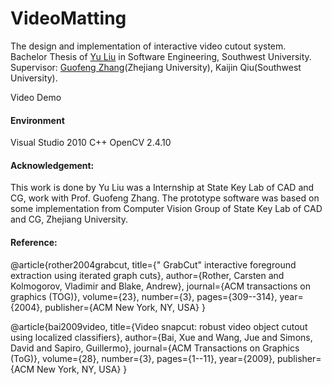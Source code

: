 # VideoMatting

The design and implementation of interactive video cutout system. <br>
Bachelor Thesis of [Yu Liu](https://sites.google.com/site/yuliuunilau/home) in Software Engineering, Southwest University. <br>
Supervisor: [Guofeng Zhang](http://www.cad.zju.edu.cn/home/gfzhang/)(Zhejiang University), Kaijin Qiu(Southwest University).

Video Demo

#### Environment
Visual Studio 2010
C++
OpenCV 2.4.10

#### Acknowledgement: 
This work is done by Yu Liu was a Internship at State Key Lab of CAD and CG, work with Prof. Guofeng Zhang. The prototype software was based on some implementation from Computer Vision Group of  State Key Lab of CAD and CG, Zhejiang University.


#### Reference:
@article{rother2004grabcut,
  title={" GrabCut" interactive foreground extraction using iterated graph cuts},
  author={Rother, Carsten and Kolmogorov, Vladimir and Blake, Andrew},
  journal={ACM transactions on graphics (TOG)},
  volume={23},
  number={3},
  pages={309--314},
  year={2004},
  publisher={ACM New York, NY, USA}
}

@article{bai2009video,
  title={Video snapcut: robust video object cutout using localized classifiers},
  author={Bai, Xue and Wang, Jue and Simons, David and Sapiro, Guillermo},
  journal={ACM Transactions on Graphics (ToG)},
  volume={28},
  number={3},
  pages={1--11},
  year={2009},
  publisher={ACM New York, NY, USA}
}

